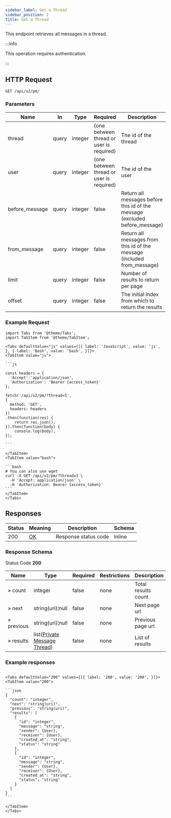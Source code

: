```yaml
---
sidebar_label: Get a Thread
sidebar_position: 2
title: Get a Thread
---
```


This endpoint retrieves all messages in a thread.


:::info

This operation requires authentication.

:::


## HTTP Request

`GET /api/v2/pm/`

### Parameters

|Name|In|Type|Required|Description|
|---|---|---|---|---|
|thread|query|integer|(one between thread or user is required)|The id of the thread|
|user|query|integer|(one between thread or user is required)|The id of the user|
|before_message|query|integer|false|Return all messages before this id of the message (excluded before_message)|
|from_message|query|integer|false|Return all messages from this id of the message (included from_message)|
|limit|query|integer|false|Number of results to return per page|
|offset|query|integer|false|The initial index from which to return the results|


### Example Request

````mdx-code-block
import Tabs from '@theme/Tabs';
import TabItem from '@theme/TabItem';

<Tabs defaultValue="js" values={[{ label: 'JavaScript', value: 'js', }, { label: 'Bash', value: 'bash', }]}>
<TabItem value="js">

```js

const headers = {
  'Accept':'application/json',
  'Authorization': 'Bearer {access_token}'
};

fetch('/api/v2/pm/?thread=3',
{
  method: 'GET',
  headers: headers
})
.then(function(res) {
    return res.json();
}).then(function(body) {
    console.log(body);
});

```

</TabItem>
<TabItem value="bash">

```bash
# You can also use wget
curl -X GET /api/v2/pm/?thread=3 \
  -H 'Accept: application/json' \
  -H 'Authorization: Bearer {access_token}'
```
</TabItem>
</Tabs>
````

## Responses

|Status|Meaning|Description|Schema|
|---|---|---|---|
|200|[OK](https://tools.ietf.org/html/rfc7231#section-6.3.1)|Response status code|Inline|

### Response Schema

Status Code **200**

|Name| Type                                                                                 |Required|Restrictions|Description|
|---|--------------------------------------------------------------------------------------|---|---|---|
|» count| integer                                                                              |false|none|Total results count|
|» next| string(uri)¦null                                                                     |false|none|Next page url|
|» previous| string(uri)¦null                                                                     |false|none|Previous page url|
|» results| list([Private Message Thread](/docs/apireference/v2/schemas/private_message_thread)) |false|none|List of results|

### Example responses


````mdx-code-block

<Tabs defaultValue="200" values={[{ label: '200', value: '200', }]}>
<TabItem value="200">

```json
{
  "count": "integer",
  "next": "string(uri)",
  "previous": "string(uri)",
  "results": [ 
    {
      "id": "integer",
      "message": "string",
      "sender": {User},
      "receiver": {User},
      "created_at": "string",
      "status": "string"
    },
    {
      "id": "integer",
      "message": "string",
      "sender": {User},
      "receiver": {User},
      "created_at": "string",
      "status": "string"
    }    
  ]
}
```

</TabItem>
</Tabs>
````




